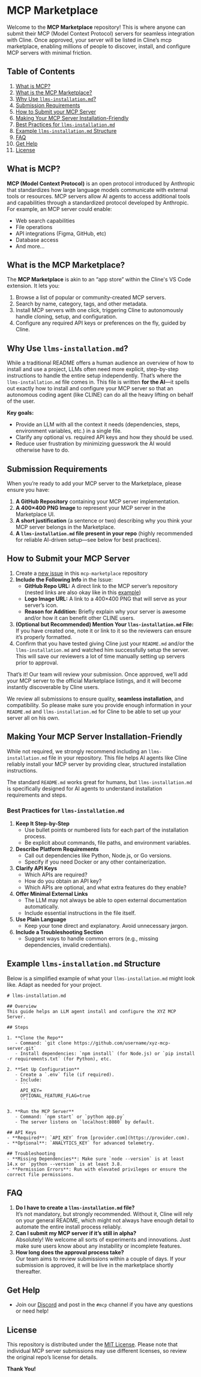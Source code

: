 # MCP Marketplace

Welcome to the **MCP Marketplace** repository! This is where anyone can submit their MCP (Model Context Protocol) servers for seamless integration with Cline. Once approved, your server will be listed in Cline’s mcp marketplace, enabling millions of people to discover, install, and configure MCP servers with minimal friction.

## Table of Contents

1.  [What is MCP?](#what-is-mcp)
2.  [What is the MCP Marketplace?](#what-is-the-mcp-marketplace)
3.  [Why Use `llms-installation.md`?](#why-use-llms-installationmd)
4.  [Submission Requirements](#submission-requirements)
5.  [How to Submit your MCP Server](#how-to-submit-your-mcp-server)
6.  [Making Your MCP Server Installation-Friendly](#making-your-mcp-server-installation-friendly)
7.  [Best Practices for `llms-installation.md`](#best-practices-for-llms-installationmd)
8.  [Example `llms-installation.md` Structure](#example-llms-installationmd-structure)
9.  [FAQ](#faq)
10.  [Get Help](#get-help)
11.  [License](#license)

## What is MCP?

**MCP (Model Context Protocol)** is an open protocol introduced by Anthropic that standardizes how large language models communicate with external tools or resources. MCP servers allow AI agents to access additional tools and capabilities through a standardized protocol developed by Anthropic. For example, an MCP server could enable:

- Web search capabilities 
- File operations
- API integrations (Figma, GitHub, etc)
- Database access
- And more...

## What is the MCP Marketplace?

The **MCP Marketplace** is akin to an “app store” within the Cline's VS Code extension. It lets you:

1.  Browse a list of popular or community-created MCP servers.
2.  Search by name, category, tags, and other metadata.
3.  Install MCP servers with one click, triggering Cline to autonomously handle cloning, setup, and configuration.
4.  Configure any required API keys or preferences on the fly, guided by Cline.

## Why Use `llms-installation.md`?

While a traditional README offers a human audience an overview of how to install and use a project, LLMs often need more explicit, step-by-step instructions to handle the entire setup independently. That’s where the `llms-installation.md` file comes in. This file is written **for the AI**—it spells out exactly how to install and configure your MCP server so that an autonomous coding agent (like CLINE) can do all the heavy lifting on behalf of the user. 

**Key goals:**

*   Provide an LLM with all the context it needs (dependencies, steps, environment variables, etc.) in a single file.
*   Clarify any optional vs. required API keys and how they should be used.
*   Reduce user frustration by minimizing guesswork the AI would otherwise have to do.

## Submission Requirements

When you’re ready to add your MCP server to the Marketplace, please ensure you have:

1.  **A GitHub Repository** containing your MCP server implementation.
2.  **A 400×400 PNG Image** to represent your MCP server in the Marketplace UI.
3.  **A short justification** (a sentence or two) describing why you think your MCP server belongs in the Marketplace.
4.  **A `llms-installation.md` file present in your repo** (highly recommended for reliable AI-driven setup—see below for best practices).

## How to Submit your MCP Server

1. Create a [new issue](https://github.com/cline/mcp-marketplace/issues/new) in this `mcp-marketplace` repository
2.  **Include the Following Info** in the Issue:
    *   **GitHub Repo URL:** A direct link to the MCP server’s repository (nested links are also okay like in this [example](https://github.com/modelcontextprotocol/servers/tree/main/src/github))
    *   **Logo Image URL:** A link to a 400×400 PNG that will serve as your server’s icon.
    *   **Reason for Addition:** Briefly explain why your server is awesome and/or how it can benefit other CLINE users.
3.  **(Optional but Recommended) Mention Your `llms-installation.md` File:** If you have created one, note it or link to it so the reviewers can ensure it’s properly formatted.
4.  Confirm that you have tested giving Cline just your `README.md` and/or the `llms-installation.md` and watched him successfully setup the server. This will save our reviewers a lot of time manually setting up servers prior to approval.

That’s it! Our team will review your submission. Once approved, we’ll add your MCP server to the official Marketplace listings, and it will become instantly discoverable by Cline users.

We review all submissions to ensure quality, **seamless installation**, and compatibility. So please make sure you provide enough information in your `README.md` and `llms-installation.md` for Cline to be able to set up your server all on his own.

## Making Your MCP Server Installation-Friendly

While not required, we strongly recommend including an `llms-installation.md` file in your repository. This file helps AI agents like Cline reliably install your MCP server by providing clear, structured installation instructions.

The standard `README.md` works great for humans, but `llms-installation.md` is specifically designed for AI agents to understand installation requirements and steps.

### Best Practices for `llms-installation.md`

1.  **Keep It Step-by-Step**
    *   Use bullet points or numbered lists for each part of the installation process.
    *   Be explicit about commands, file paths, and environment variables.
2.  **Describe Platform Requirements**
    *   Call out dependencies like Python, Node.js, or Go versions.
    *   Specify if you need Docker or any other containerization.
3.  **Clarify API Keys**
    *   Which APIs are required?
    *   How do you obtain an API key?
    *   Which APIs are optional, and what extra features do they enable?
4.  **Offer Minimal External Links**
    *   The LLM may not always be able to open external documentation automatically.
    *   Include essential instructions in the file itself.
5.  **Use Plain Language**
    *   Keep your tone direct and explanatory. Avoid unnecessary jargon.
6.  **Include a Troubleshooting Section**
    *   Suggest ways to handle common errors (e.g., missing dependencies, invalid credentials).

## Example `llms-installation.md` Structure

Below is a simplified example of what your `llms-installation.md` might look like. Adapt as needed for your project.

```
# llms-installation.md

## Overview
This guide helps an LLM agent install and configure the XYZ MCP Server.

## Steps

1. **Clone the Repo**
   - Command: `git clone https://github.com/username/xyz-mcp-server.git`
   - Install dependencies: `npm install` (for Node.js) or `pip install -r requirements.txt` (for Python), etc.

2. **Set Up Configuration**
   - Create a `.env` file (if required).
   - Include:
     ```
     API_KEY=
     OPTIONAL_FEATURE_FLAG=true
     ```

3. **Run the MCP Server**
   - Command: `npm start` or `python app.py`
   - The server listens on `localhost:8080` by default.

## API Keys
- **Required**: `API_KEY` from [provider.com](https://provider.com).
- **Optional**: `ANALYTICS_KEY` for advanced telemetry.

## Troubleshooting
- **Missing Dependencies**: Make sure `node --version` is at least 14.x or `python --version` is at least 3.8.
- **Permission Errors**: Run with elevated privileges or ensure the correct file permissions.
```

## FAQ

1.  **Do I have to create a `llms-installation.md` file?**  
    It’s not mandatory, but strongly recommended. Without it, Cline will rely on your general README, which might not always have enough detail to automate the entire install process reliably.
2.  **Can I submit my MCP server if it’s still in alpha?**  
    Absolutely! We welcome all sorts of experiments and innovations. Just make sure users know about any instability or incomplete features.
3.  **How long does the approval process take?**  
    Our team aims to review submissions within a couple of days. If your submission is approved, it will be live in the marketplace shortly thereafter.

## Get Help

- Join our [Discord](https://discord.gg/cline) and post in the `#mcp` channel if you have any questions or need help!

## License

This repository is distributed under the [MIT License](LICENSE). Please note that individual MCP server submissions may use different licenses, so review the original repo’s license for details.

**Thank You!**  


